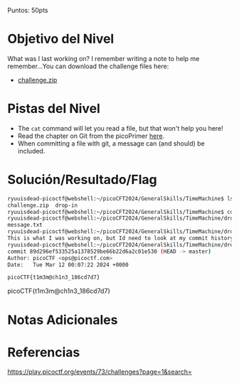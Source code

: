 Puntos: 50pts

# Objetivo del Nivel

What was I last working on? I remember writing a note to help me remember...You can download the challenge files here:

- [challenge.zip](https://artifacts.picoctf.net/c_titan/160/challenge.zip)
# Pistas del Nivel

- The `cat` command will let you read a file, but that won't help you here!
- Read the chapter on Git from the picoPrimer [here](https://primer.picoctf.org/#_git_version_control).
- When committing a file with git, a message can (and should) be included.

# Solución/Resultado/Flag

```bash
ryuuisdead-picoctf@webshell:~/picoCFT2024/GeneralSkills/TimeMachine$ ls
challenge.zip  drop-in
ryuuisdead-picoctf@webshell:~/picoCFT2024/GeneralSkills/TimeMachine$ cd drop-in/
ryuuisdead-picoctf@webshell:~/picoCFT2024/GeneralSkills/TimeMachine/drop-in$ ls
message.txt
ryuuisdead-picoctf@webshell:~/picoCFT2024/GeneralSkills/TimeMachine/drop-in$ cat message.txt 
This is what I was working on, but Id need to look at my commit history to know why...ryuuisdead-picoctf@webshell:~/picoCFT2024/GeneralSkills/TimeMachine/drop-in$ 
ryuuisdead-picoctf@webshell:~/picoCFT2024/GeneralSkills/TimeMachine/drop-in$ git log
commit 89d296ef533525a1378529be66b22d6a2c01e530 (HEAD -> master)
Author: picoCTF <ops@picoctf.com>
Date:   Tue Mar 12 00:07:22 2024 +0000

picoCTF{t1m3m@ch1n3_186cd7d7}
```

picoCTF{t1m3m@ch1n3_186cd7d7}

# Notas Adicionales

# Referencias

https://play.picoctf.org/events/73/challenges?page=1&search=
